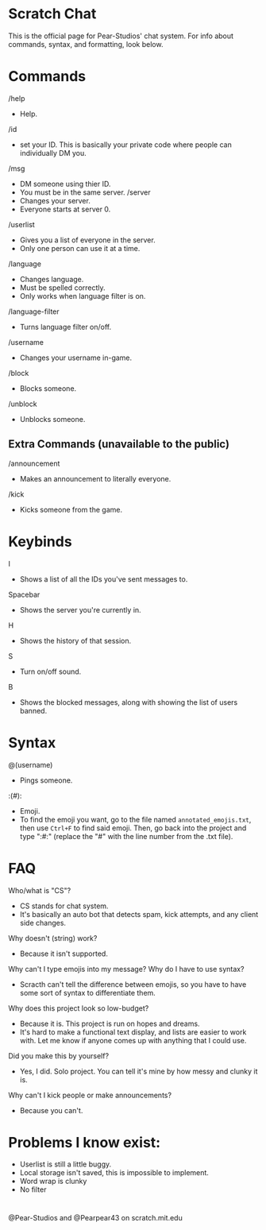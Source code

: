 # Scratch Chat
This is the official page for Pear-Studios' chat system. For info about commands, syntax, and formatting, look below.
# Commands
/help
- Help.

/id
- set your ID. This is basically your private code where people can individually DM you.

/msg
- DM someone using thier ID.
- You must be in the same server.
/server
- Changes your server.
- Everyone starts at server 0.
  
/userlist
- Gives you a list of everyone in the server.
- Only one person can use it at a time.
  
/language
- Changes language.
- Must be spelled correctly.
- Only works when language filter is on.
  
/language-filter
- Turns language filter on/off.
  
/username
- Changes your username in-game.

/block
- Blocks someone.

/unblock
- Unblocks someone.
  
## Extra Commands (unavailable to the public)
/announcement
- Makes an announcement to literally everyone.
  
/kick
- Kicks someone from the game.
  
# Keybinds
I
- Shows a list of all the IDs you've sent messages to.
  
Spacebar
- Shows the server you're currently in.
  
H
- Shows the history of that session.
  
S
- Turn on/off sound.

B
- Shows the blocked messages, along with showing the list of users banned.
  
# Syntax
@(username)
- Pings someone.
  
:(#):
- Emoji.
- To find the emoji you want, go to the file named `annotated_emojis.txt`, then use `Ctrl+F` to find said emoji. Then, go back into the project and type ":#:" (replace the "#" with the line number from the .txt file).

# FAQ
Who/what is "CS"?
- CS stands for chat system.
- It's basically an auto bot that detects spam, kick attempts, and any client side changes.

Why doesn't (string) work?
- Because it isn't supported.

Why can't I type emojis into my message? Why do I have to use syntax?
- Scracth can't tell the difference between emojis, so you have to have some sort of syntax to differentiate them.

Why does this project look so low-budget?
- Because it is. This project is run on hopes and dreams.
- It's hard to make a functional text display, and lists are easier to work with. Let me know if anyone comes up with anything that I could use.

Did you make this by yourself?
- Yes, I did. Solo project. You can tell it's mine by how messy and clunky it is.

Why can't I kick people or make announcements?
- Because you can't.

# Problems I know exist:
- Userlist is still a little buggy.
- Local storage isn't saved, this is impossible to implement.
- Word wrap is clunky
- No filter

#
@Pear-Studios and @Pearpear43 on scratch.mit.edu
